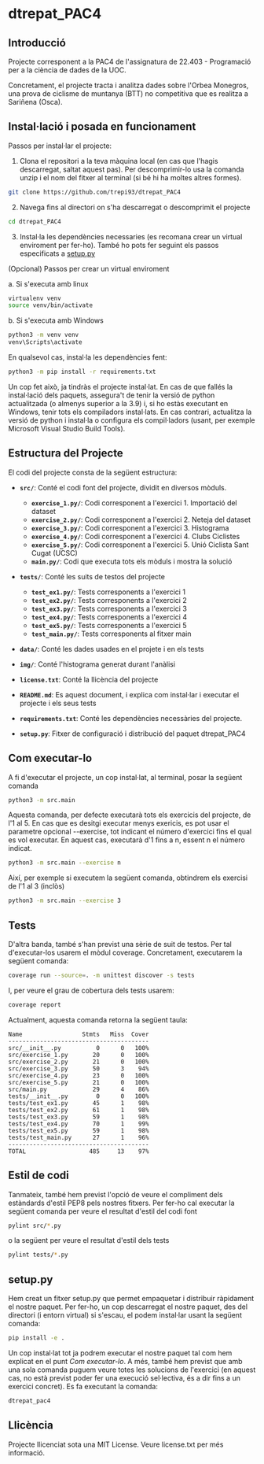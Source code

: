 # dtrepat_PAC4

## Introducció
Projecte corresponent a la PAC4 de l'assignatura de 22.403 - Programació per a la ciència de dades de la UOC.

Concretament, el projecte tracta i analitza dades sobre l'Orbea Monegros, una prova de ciclisme de muntanya (BTT) no competitiva que es realitza a Sariñena (Osca).


## Instal·lació i posada en funcionament
Passos per instal·lar el projecte:

1. Clona el repositori a la teva màquina local (en cas que l'hagis descarregat, saltat aquest pas). Per descomprimir-lo usa la comanda unzip i el nom del fitxer al terminal (si bé hi ha moltes altres formes).

```bash
git clone https://github.com/trepi93/dtrepat_PAC4
```


2. Navega fins al directori on s'ha descarregat o descomprimit el projecte 
```bash
cd dtrepat_PAC4
```


3. Instal·la les dependències necessaries (es recomana crear un virtual enviroment per fer-ho). També ho pots fer seguint els passos especificats a [setup.py](#setuppy)

(Opcional) Passos per crear un virtual enviroment 

a. Si s'executa amb linux
```bash
virtualenv venv
source venv/bin/activate
```

b. Si s'executa amb Windows
```bash
python3 -m venv venv
venv\Scripts\activate
```
En qualsevol cas, instal·la les dependències fent:
```bash
python3 -m pip install -r requirements.txt
```

Un cop fet això, ja tindràs el projecte instal·lat. En cas de que fallés la instal·lació dels paquets, assegura't de tenir la versió de python actualitzada (o almenys superior a la 3.9) i, si ho estàs executant en Windows, tenir tots els compiladors instal·lats. En cas contrari, actualitza la versió de python i instal·la o configura els compil·ladors (usant, per exemple Microsoft Visual Studio Build Tools).


## Estructura del Projecte

El codi del projecte consta de la següent estructura:


- **`src/`**: Conté el codi font del projecte, dividit en diversos mòduls.
  - **`exercise_1.py/`**: Codi corresponent a l'exercici 1. Importació del dataset
  - **`exercise_2.py/`**: Codi corresponent a l'exercici 2. Neteja del dataset
  - **`exercise_3.py/`**: Codi corresponent a l'exercici 3. Histograma
  - **`exercise_4.py/`**: Codi corresponent a l'exercici 4. Clubs Ciclistes
  - **`exercise_5.py/`**: Codi corresponent a l'exercici 5. Unió Ciclista Sant Cugat (UCSC)
  - **`main.py/`**: Codi que executa tots els mòduls i mostra la solució

- **`tests/`**: Conté les suits de testos del projecte
  - **`test_ex1.py/`**: Tests corresponents a l'exercici 1
  - **`test_ex2.py/`**: Tests corresponents a l'exercici 2
  - **`test_ex3.py/`**: Tests corresponents a l'exercici 3
  - **`test_ex4.py/`**: Tests corresponents a l'exercici 4
  - **`test_ex5.py/`**: Tests corresponents a l'exercici 5
  - **`test_main.py/`**: Tests corresponents al fitxer main

- **`data/`**: Conté les dades usades en el projete i en els tests
- **`img/`**: Conté l'histograma generat durant l'anàlisi
- **`license.txt`**: Conté la llicència del projecte
- **`README.md`**: Es aquest document, i explica com instal·lar i executar el projecte i els seus tests
- **`requirements.txt`**: Conté les dependències necessàries del projecte.
- **`setup.py`**: Fitxer de configuració i distribució del paquet dtrepat_PAC4


## Com executar-lo
A fi d'executar el projecte, un cop instal·lat, al terminal, posar la següent comanda

```bash
python3 -m src.main
```

Aquesta comanda, per defecte executarà tots els exercicis del projecte, de l'1 al 5. En cas que es desitgi executar menys exericis, es pot usar el parametre opcional --exercise, tot indicant el número d'exercici fins el qual es vol executar. En aquest cas, executarà d'1 fins a n, essent n el número indicat.

```bash
python3 -m src.main --exercise n
```

Així, per exemple si executem la següent comanda, obtindrem els exercisi de l'1 al 3 (inclòs)

```bash
python3 -m src.main --exercise 3
```

## Tests
D'altra banda, també s'han previst una sèrie de suit de testos. Per tal d'executar-los usarem el mòdul coverage. Concretament, executarem la següent comanda:

```bash
coverage run --source=. -m unittest discover -s tests
```

I, per veure el grau de cobertura dels tests usarem:

```bash
coverage report
```

Actualment, aquesta comanda retorna la següent taula:

```
Name                 Stmts   Miss  Cover
----------------------------------------
src/__init__.py          0      0   100%
src/exercise_1.py       20      0   100%
src/exercise_2.py       21      0   100%
src/exercise_3.py       50      3    94%
src/exercise_4.py       23      0   100%
src/exercise_5.py       21      0   100%
src/main.py             29      4    86%
tests/__init__.py        0      0   100%
tests/test_ex1.py       45      1    98%
tests/test_ex2.py       61      1    98%
tests/test_ex3.py       59      1    98%
tests/test_ex4.py       70      1    99%
tests/test_ex5.py       59      1    98%
tests/test_main.py      27      1    96%
----------------------------------------
TOTAL                  485     13    97%
```

## Estil de codi
Tanmateix, també hem previst l'opció de veure el compliment dels estàndards d'estil PEP8 pels nostres fitxers. Per fer-ho cal executar la següent comanda per veure el resultat d'estil del codi font

```bash
pylint src/*.py
```
o la següent per veure el resultat d'estil dels tests

```bash
pylint tests/*.py
```

## setup.py
Hem creat un fitxer setup.py que permet empaquetar i distribuir ràpidament el nostre paquet. Per fer-ho, un cop descarregat el nostre paquet, des del directori (i entorn virtual) si s'escau, el podem instal·lar usant la següent comanda:

```bash
pip install -e .
```

Un cop instal·lat tot ja podrem executar el nostre paquet tal com hem explicat en el punt *Com executar-lo*.
A més, també hem previst que amb una sola comanda puguem veure totes les solucions de l'exercici (en aquest cas, no està previst poder fer una execució sel·lectiva, és a dir fins a un exercici concret). Es fa executant la comanda:

```bash
dtrepat_pac4
```

## Llicència

Projecte llicenciat sota una MIT License. Veure license.txt per més informació.
